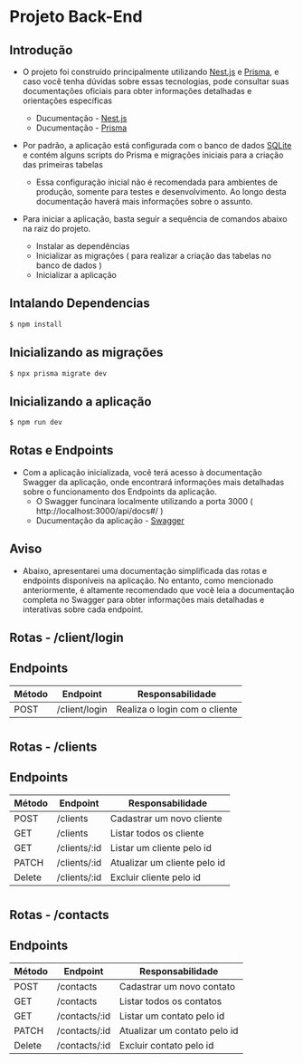 # Projeto Back-End

## Introdução
- O projeto foi construído principalmente utilizando [Nest.js](https://docs.nestjs.com/) e [Prisma](https://www.prisma.io/docs/getting-started), e caso você tenha dúvidas sobre essas tecnologias, pode consultar suas documentações oficiais para obter informações detalhadas e orientações específicas
  - Ducumentação - [Nest.js](https://docs.nestjs.com/)
  - Ducumentação - [Prisma](https://www.prisma.io/docs/getting-started)

- Por padrão, a aplicação está configurada com o banco de dados [SQLite](https://www.sqlite.org/index.html) e contém alguns scripts do Prisma e migrações iniciais para a criação das primeiras tabelas
  - Essa configuração inicial não é recomendada para ambientes de produção, somente para testes e desenvolvimento. Ao longo desta documentação haverá mais informações sobre o assunto.  

- Para iniciar a aplicação, basta seguir a sequência de comandos abaixo na raiz do projeto.
  - Instalar as dependências
  - Inicializar as migrações ( para realizar a criação das tabelas no banco de dados ) 
  - Inicializar a aplicação
    
## Intalando Dependencias 
```bash
$ npm install
```

## Inicializando as migrações
```bash
$ npx prisma migrate dev
```

## Inicializando a aplicação
```bash
$ npm run dev
```

## Rotas e Endpoints
- Com a aplicação inicializada, você terá acesso à documentação Swagger da aplicação, onde encontrará informações mais detalhadas sobre o funcionamento dos Endpoints da aplicação.
  - O Swagger funcinara localmente utilizando a porta 3000 ( http://localhost:3000/api/docs#/ )
  - Ducumentação da aplicação  - [Swagger](http://localhost:3000/api/docs#/)
  
## Aviso 
  - Abaixo, apresentarei uma documentação simplificada das rotas e endpoints disponíveis na aplicação. No entanto, como mencionado anteriormente, é altamente recomendado que você leia a documentação completa no Swagger para obter informações       mais detalhadas e interativas sobre cada endpoint.
    
## **Rotas - /client/login**

## Endpoints

| Método | Endpoint              | Responsabilidade                                    |
| ------ | --------------------- | --------------------------------------------------- |
| POST   | /client/login         | Realiza o login com o cliente                       |

#

## **Rotas - /clients**

## Endpoints

| Método | Endpoint                         | Responsabilidade                         |
| ------ | -------------------------------- | ---------------------------------------- |
| POST   | /clients                         | Cadastrar um novo cliente                |
| GET    | /clients                         | Listar todos os cliente                  |
| GET    | /clients/:id                     | Listar um cliente pelo id                |
| PATCH  | /clients/:id                     | Atualizar um cliente pelo id             |
| Delete | /clients/:id                     | Excluir cliente pelo id                  |

#

## **Rotas - /contacts**

## Endpoints

| Método | Endpoint                         | Responsabilidade                         |
| ------ | -------------------------------- | ---------------------------------------- |
| POST   | /contacts                        | Cadastrar um novo contato                |
| GET    | /contacts                        | Listar todos os contatos                 |
| GET    | /contacts/:id                    | Listar um contato pelo id                |
| PATCH  | /contacts/:id                    | Atualizar um contato pelo id             |
| Delete | /contacts/:id                    | Excluir contato pelo id                  |




